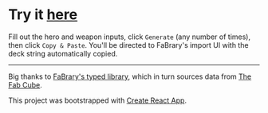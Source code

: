 # Try it [here](https://theblang.github.io/fab-sealed-generator)

Fill out the hero and weapon inputs, click `Generate` (any number of times), then click `Copy & Paste`. You'll be directed to FaBrary's import UI with the deck string automatically copied.

---

Big thanks to [FaBrary's typed library](https://github.com/fabrary/cards), which in turn sources data from [The Fab Cube](https://github.com/the-fab-cube/flesh-and-blood-cards).

This project was bootstrapped with [Create React App](https://github.com/facebook/create-react-app).